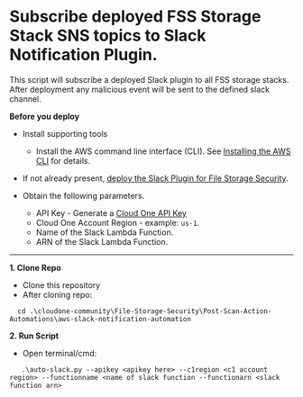 # Subscribe deployed FSS Storage Stack SNS topics to Slack Notification Plugin.
This script will subscribe a deployed Slack plugin to all FSS storage stacks. After deployment any malicious event will be sent to the defined slack channel. 

**Before you deploy**

   * Install supporting tools
        - Install the AWS command line interface (CLI). 
        See [Installing the AWS CLI](https://docs.aws.amazon.com/cli/latest/userguide/cli-chap-install.html) for details.

   * If not already present, [deploy the Slack Plugin for File Storage Security](https://github.com/trendmicro/cloudone-filestorage-plugins/tree/master/post-scan-actions/aws-python-slack-notification).
  
  * Obtain the following parameters.
      - API Key - Generate a [Cloud One API Key](https://cloudone.trendmicro.com/docs/account-and-user-management/c1-api-key/)
      - Cloud One Account Region - example: ```us-1```.
      - Name of the Slack Lambda Function.
      - ARN of the Slack Lambda Function.

<hr>

**1. Clone Repo**
 - Clone this repository
 - After cloning repo:
 ```
   cd .\cloudone-community\File-Storage-Security\Post-Scan-Action-Automations\aws-slack-notification-automation
```

**2. Run Script**
   - Open terminal/cmd:
   ```
      .\auto-slack.py --apikey <apikey here> --c1region <c1 account region> --functionname <name of slack function --functionarn <slack function arn>
   ```  


